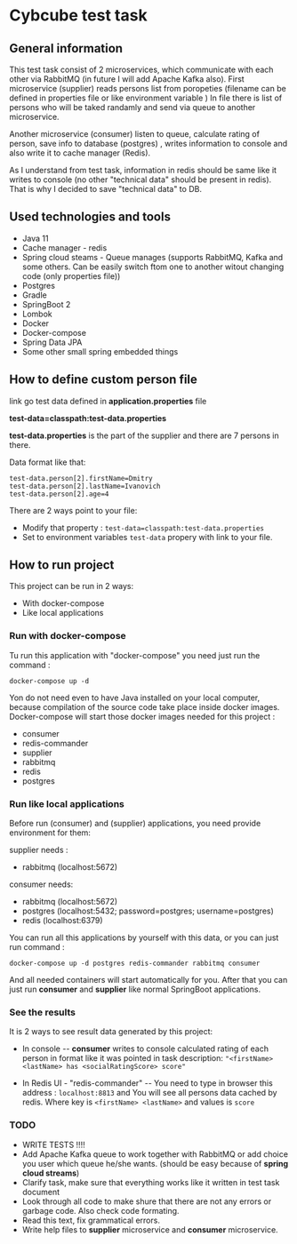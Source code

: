 # Cybcube test task

## General information
This test task consist of 2 microservices, which communicate with each other via RabbitMQ (in future I will add Apache Kafka also). 
First microservice (supplier) reads persons list from poropeties (filename can be defined in properties file or like environment variable )
In file there is list of persons who will be taked randamly and send via queue to another microservice.

Another microservice (consumer) listen to queue, calculate rating of person, save info to database (postgres) , writes information to console and also write it to cache manager (Redis). 

As I understand from test task, information in redis should be same like it writes to console (no other "technical data" should be present in redis). That is why I decided to save "technical data" to DB. 

## Used technologies and tools

* Java 11
* Cache manager - redis
* Spring cloud steams - Queue manages (supports RabbitMQ, Kafka and some others. Can be easily switch ftom one to another witout changing code (only properties file))
* Postgres
* Gradle
* SpringBoot 2
* Lombok
* Docker
* Docker-compose
* Spring Data JPA
* Some other small spring embedded things

## How to define custom person file

link go test data defined in **application.properties** file

**test-data=classpath:test-data.properties**

**test-data.properties** is the part of the supplier and there are 7 persons in there.

Data format like that:
```
test-data.person[2].firstName=Dmitry
test-data.person[2].lastName=Ivanovich
test-data.person[2].age=4
```

There are 2 ways point to your file:
* Modify that property : `test-data=classpath:test-data.properties`
* Set to environment variables `test-data` propery with link to your file.

## How to run project

This project can be run in 2 ways:
* With docker-compose
* Like local applications

### Run with docker-compose

Tu run this application with "docker-compose" you need just run the command :

`docker-compose up -d`

Yon do not need even to have Java installed on your local computer, because compilation of the source code take place inside docker images.
Docker-compose will start those docker images needed for this project :
* consumer
* redis-commander
* supplier
* rabbitmq
* redis
* postgres

### Run like local applications

Before run (consumer) and (supplier) applications, you need provide environment for them:

supplier needs :

* rabbitmq (localhost:5672)

consumer needs:

* rabbitmq (localhost:5672)
* postgres (localhost:5432; password=postgres; username=postgres)
* redis (localhost:6379)

You can run all this applications by yourself with this data, or you can just run command :

`docker-compose up -d postgres redis-commander rabbitmq consumer`

And all needed containers will start automatically for you.
After that you can just run **consumer** and **supplier** like normal SpringBoot applications.

### See the results

It is 2 ways to see result data generated by this project:
* In console -- **consumer** writes to console calculated rating of each person in format like it was pointed in task description:
`"<firstName> <lastName> has <socialRatingScore> score"`

* In Redis UI - "redis-commander"  -- You need to type in browser this address : `localhost:8813` and You will see all persons data cached by redis. Where key is `<firstName> <lastName>` and values is `score`

### TODO

* WRITE TESTS !!!!
* Add Apache Kafka queue to work together with RabbitMQ or add choice you user which queue he/she wants. (should be easy because of **spring cloud streams**)
* Clarify task, make sure that everything works like it written in test task document
* Look through all code to make shure that there are not any errors or garbage code. Also check code formating.
* Read this text,  fix grammatical errors. 
* Write help files to **supplier** microservice and **consumer** microservice.
